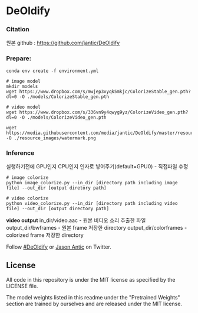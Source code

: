 
# DeOldify

### Citation
원본 github : https://github.com/jantic/DeOldify

### Prepare:

```
conda env create -f environment.yml

# image model
mkdir models
wget https://www.dropbox.com/s/mwjep3vyqk5mkjc/ColorizeStable_gen.pth?dl=0 -O ./models/ColorizeStable_gen.pth

# video model
wget https://www.dropbox.com/s/336vn9y4qwyg9yz/ColorizeVideo_gen.pth?dl=0 -O ./models/ColorizeVideo_gen.pth

wget https://media.githubusercontent.com/media/jantic/DeOldify/master/resource_images/watermark.png -O ./resource_images/watermark.png

```


### Inference
실행하기전에 GPU인지 CPU인지 인자로 넣어주기(default=GPU0) - 직접파일 수정

```
# image colorize
python image_colorize.py --in_dir [directory path including image file] --out_dir [output diretory path]

# video colorize
python video_colorize.py --in_dir [directory path including video file] --out_dir [output directory path]

```

**video output**
in_dir/video.aac - 원본 비디오 소리 추출한 파일
output_dir/bwframes - 원본 frame 저장한 directory
output_dir/colorframes - colorized frame 저장한 directory





Follow [#DeOldify](https://twitter.com/search?q=%23Deoldify) or [Jason Antic](https://twitter.com/citnaj) on Twitter.

## License

All code in this repository is under the MIT license as specified by the LICENSE file.

The model weights listed in this readme under the "Pretrained Weights" section are trained by ourselves and are released under the MIT license.
